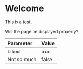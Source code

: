 # Welcome
This is a test.
 
Will the page be displayed properly?

| Parameter | Value |
| :--- | :--- |
| Liked | true |
| Not so much | false |
